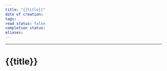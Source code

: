```yaml
---
title: "{{title}}"
date of creation: 
tags: 
read status: false
completion status: 
aliases:
---
```

---
# {{title}}
